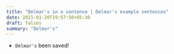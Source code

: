 ```yaml
---
title: "Delmar's in a sentence | Delmar's example sentences"
date: 2021-01-20T19:57:50+05:30
draft: falses
summary: "Delmar's"
---
```

- `Delmar's` been saved!
                 
